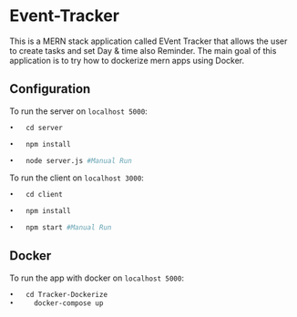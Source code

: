 # Event-Tracker
 This is a MERN stack application called EVent Tracker that allows the user to create tasks and set Day & time also Reminder. The main goal of this application is to try how to dockerize mern apps using Docker.
 
## Configuration

To run the server on ```localhost 5000```:
 ```sh
•	cd server

•	npm install

•	node server.js #Manual Run
```


 To run the client on ```localhost 3000```:
```sh
•	cd client

•	npm install

•	npm start #Manual Run
```
## Docker
To run the app with docker on ```localhost 5000```:
```sh
•	cd Tracker-Dockerize
•	  docker-compose up
```
